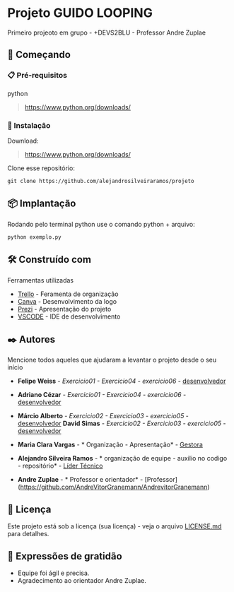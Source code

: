 # Projeto GUIDO LOOPING

Primeiro projeoto em grupo - +DEVS2BLU - Professor Andre Zuplae

## 🚀 Começando

### 📋 Pré-requisitos

python

> https://www.python.org/downloads/

### 🔧 Instalação
Download:
> https://www.python.org/downloads/

Clone esse repositório:
```
git clone https://github.com/alejandrosilveiraramos/projeto
```

## 📦 Implantação
Rodando pelo terminal python use o comando python + arquivo:
```
python exemplo.py
```

## 🛠️ Construído com

Ferramentas utilizadas

* [Trello](https://trello.com/b/BvNi86AX/guidolooping) - Feramenta de organizaçâo
* [Canva](https://www.canva.com/design/DAFMJp9Y2dI/egPWUWytIr0MWSqYgpAyUQ/edit) - Desenvolvimento da logo
* [Prezi](https://prezi.com/) - Apresentação do projeto
* [VSCODE](https://code.visualstudio.com/) - IDE de desenvolvimento

## ✒️ Autores

Mencione todos aqueles que ajudaram a levantar o projeto desde o seu início

* **Felipe Weiss** - *Exercicio01 - Exercicio04 - exercicio06* - [desenvolvedor](https://github.com/FelipeWeiss1992)
* **Adriano Cézar** - *Exercicio01 - Exercicio04 - exercicio06* - [desenvolvedor](https://github.com/adrianojimenes)
* **Márcio Alberto** - *Exercicio02 - Exercicio03 - exercicio05* - [desenvolvedor](https://github.com/marciolou)
 **David Simas** - *Exercicio02 - Exercicio03 - exercicio05* - [desenvolvedor](https://github.com/davidsimas)
* **Maria Clara Vargas** - * Organizaçâo - Apresentação* - [Gestora](https://github.com/mcvargass)
* **Alejandro Silveira Ramos** - * organização de equipe - auxilio no codigo - repositório* - [Líder Técnico](https://github.com/alejandrosilveiraramos/)

* **Andre Zuplae** - * Professor e orientador* - [Professor] (https://github.com/AndreVitorGranemann/AndrevitorGranemann)


## 📄 Licença

Este projeto está sob a licença (sua licença) - veja o arquivo [LICENSE.md](https://github.com/alejandrosilveiraramos/projeto/blob/add-license-1/LICENSE) para detalhes.

## 🎁 Expressões de gratidão


* Equipe foi ágil e precisa.
* Agradecimento ao orientador Andre Zuplae.

